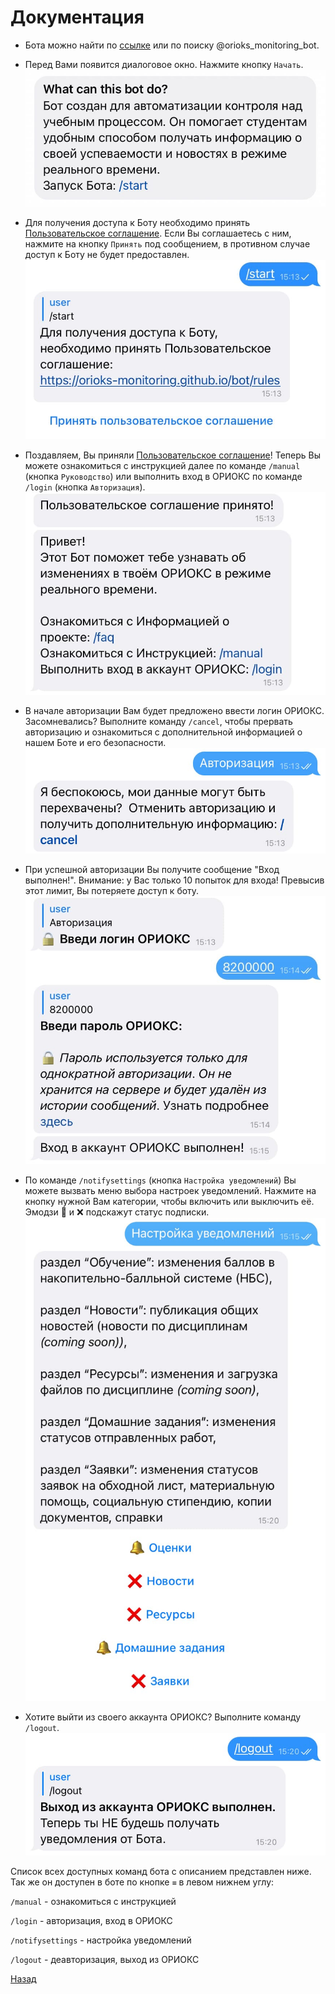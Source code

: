# Документация

* Бота можно найти по [ссылке](https://t.me/orioks_monitoring_bot) или по поиску @orioks_monitoring_bot.

* Перед Вами появится диалоговое окно. Нажмите кнопку `Начать`.
![](doc1.jpg)

* Для получения доступа к Боту необходимо принять [Пользовательское соглашение](https://orioks-monitoring.github.io/bot/rules). Если Вы соглашаетесь с ним, нажмите на кнопку `Принять` под сообщением, в противном случае доступ к Боту не будет предоставлен.
![](doc2.jpg)

* Поздавляем, Вы приняли [Пользовательское соглашение](https://orioks-monitoring.github.io/bot/rules)! Теперь Вы можете ознакомиться с инструкцией далее по команде `/manual` (кнопка `Руководство`) или выполнить вход в ОРИОКС по команде `/login` (кнопка `Авторизация`).
![](doc3.jpg)

* В начале авторизации Вам будет предложено ввести логин ОРИОКС. Засомневались? Выполните команду `/cancel`, чтобы прервать авторизацию и ознакомиться с дополнительной информацией о нашем Боте и его безопасности. 
![](doc4.jpg)

* При успешной авторизации Вы получите сообщение "Вход выполнен!". Внимание: у Вас только 10 попыток для входа! Превысив этот лимит, Вы потеряете доступ к боту.
![](doc5.jpg)

* По команде `/notifysettings` (кнопка `Настройка уведомлений`) Вы можете вызвать меню выбора настроек уведомлений. Нажмите на кнопку нужной Вам категории, чтобы включить или выключить её. Эмодзи 🔔 и ❌ подскажут статус подписки.
![](doc6.jpg)

* Хотите выйти из своего аккаунта ОРИОКС? Выполните команду `/logout`.
![](doc7.jpg)


Список всех доступных команд бота с описанием представлен ниже. Так же он доступен в боте по кнопке `≡` в левом нижнем углу:

`/manual` - ознакомиться с инструкцией

`/login` - авторизация, вход в ОРИОКС

`/notifysettings` - настройка уведомлений

`/logout` - деавторизация, выход из ОРИОКС


[Назад](./)

